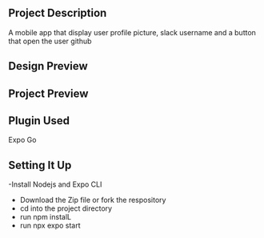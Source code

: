 ## Project Description
A mobile app that display user profile picture, slack username and a button that open the user github

## Design Preview

## Project Preview

## Plugin Used
Expo Go
## Setting It Up
-Install Nodejs and Expo CLI
- Download the Zip file or fork the respository
- cd into the project directory
- run npm instalL
- run npx expo start

